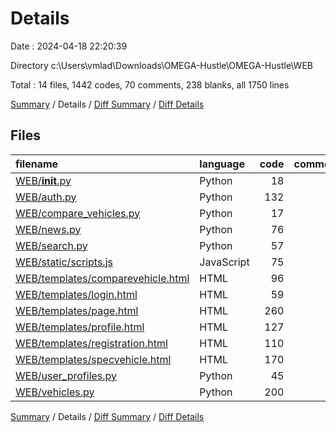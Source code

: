 # Details

Date : 2024-04-18 22:20:39

Directory c:\\Users\\vmlad\\Downloads\\OMEGA-Hustle\\OMEGA-Hustle\\WEB

Total : 14 files,  1442 codes, 70 comments, 238 blanks, all 1750 lines

[Summary](results.md) / Details / [Diff Summary](diff.md) / [Diff Details](diff-details.md)

## Files
| filename | language | code | comment | blank | total |
| :--- | :--- | ---: | ---: | ---: | ---: |
| [WEB/__init__.py](/WEB/__init__.py) | Python | 18 | 0 | 14 | 32 |
| [WEB/auth.py](/WEB/auth.py) | Python | 132 | 11 | 41 | 184 |
| [WEB/compare_vehicles.py](/WEB/compare_vehicles.py) | Python | 17 | 0 | 7 | 24 |
| [WEB/news.py](/WEB/news.py) | Python | 76 | 8 | 18 | 102 |
| [WEB/search.py](/WEB/search.py) | Python | 57 | 0 | 10 | 67 |
| [WEB/static/scripts.js](/WEB/static/scripts.js) | JavaScript | 75 | 5 | 11 | 91 |
| [WEB/templates/comparevehicle.html](/WEB/templates/comparevehicle.html) | HTML | 96 | 4 | 5 | 105 |
| [WEB/templates/login.html](/WEB/templates/login.html) | HTML | 59 | 3 | 3 | 65 |
| [WEB/templates/page.html](/WEB/templates/page.html) | HTML | 260 | 8 | 14 | 282 |
| [WEB/templates/profile.html](/WEB/templates/profile.html) | HTML | 127 | 5 | 10 | 142 |
| [WEB/templates/registration.html](/WEB/templates/registration.html) | HTML | 110 | 3 | 12 | 125 |
| [WEB/templates/specvehicle.html](/WEB/templates/specvehicle.html) | HTML | 170 | 8 | 13 | 191 |
| [WEB/user_profiles.py](/WEB/user_profiles.py) | Python | 45 | 3 | 21 | 69 |
| [WEB/vehicles.py](/WEB/vehicles.py) | Python | 200 | 12 | 59 | 271 |

[Summary](results.md) / Details / [Diff Summary](diff.md) / [Diff Details](diff-details.md)